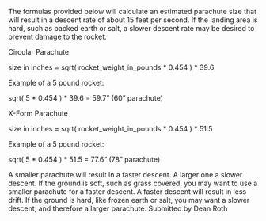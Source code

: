 The formulas provided below will calculate an estimated parachute size that will result in a descent rate of about 15 feet per second. If the landing area is hard, such as packed earth or salt, a slower descent rate may be desired to prevent damage to the rocket.

Circular Parachute

size in inches = sqrt( rocket\_weight\_in\_pounds \* 0.454 ) \* 39.6

Example of a 5 pound rocket:

sqrt( 5 \* 0.454 ) \* 39.6 = 59.7” (60” parachute)

X-Form Parachute

size in inches = sqrt( rocket\_weight\_in\_pounds \* 0.454 ) \* 51.5

Example of a 5 pound rocket:

sqrt( 5 \* 0.454 ) \* 51.5 = 77.6” (78” parachute)

A smaller parachute will result in a faster descent. A larger one a slower descent. If the ground is soft, such as grass covered, you may want to use a smaller parachute for a faster descent. A faster descent will result in less drift. If the ground is hard, like frozen earth or salt, you may want a slower descent, and therefore a larger parachute. Submitted by Dean Roth

